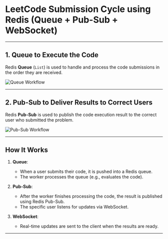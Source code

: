 # **LeetCode Submission Cycle using Redis (Queue + Pub-Sub + WebSocket)**

---

## **1. Queue to Execute the Code**

Redis **Queue** (`List`) is used to handle and process the code submissions in the order they are received.

![Queue Workflow](https://i.postimg.cc/5tCjmMT2/Screenshot-2024-12-17-193808.png)

---

## **2. Pub-Sub to Deliver Results to Correct Users**

Redis **Pub-Sub** is used to publish the code execution result to the correct user who submitted the problem.

![Pub-Sub Workflow](https://i.postimg.cc/P5Zk3rX9/Screenshot-2024-12-17-200640.png)

---

## **How It Works**

1. **Queue**:  
   - When a user submits their code, it is pushed into a Redis queue.  
   - The worker processes the queue (e.g., evaluates the code).

2. **Pub-Sub**:  
   - After the worker finishes processing the code, the result is published using Redis Pub-Sub.  
   - The specific user listens for updates via WebSocket.

3. **WebSocket**:  
   - Real-time updates are sent to the client when the results are ready.

---
